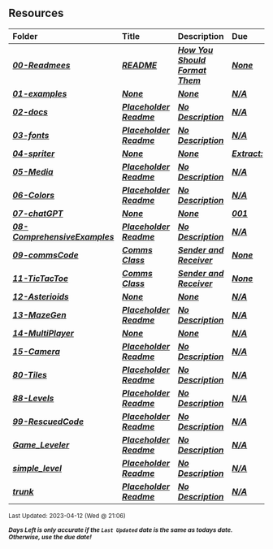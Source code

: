 ## Resources

| Folder | Title | Description | Due | dueDate |  |
|:------|:------|:------|:------|:-----:|-----|
| ***<a href="https://github.com/rugbyprof/5443-2D-Gaming/tree/master/Resources/00-Readmees">00-Readmees</a>*** | ***<a href="https://github.com/rugbyprof/5443-2D-Gaming/tree/master/Resources/00-Readmees"> README </a>*** | ***<a href="https://github.com/rugbyprof/5443-2D-Gaming/tree/master/Resources/00-Readmees"> How You Should Format Them</a>*** | ***<a href="https://github.com/rugbyprof/5443-2D-Gaming/tree/master/Resources/00-Readmees"> None</a>*** | ***<a href="https://github.com/rugbyprof/5443-2D-Gaming/tree/master/Resources/00-Readmees">None</a>*** |  |
| ***<a href="https://github.com/rugbyprof/5443-2D-Gaming/tree/master/Resources/01-examples">01-examples</a>*** | ***<a href="https://github.com/rugbyprof/5443-2D-Gaming/tree/master/Resources/01-examples">None</a>*** | ***<a href="https://github.com/rugbyprof/5443-2D-Gaming/tree/master/Resources/01-examples">None</a>*** | ***<a href="https://github.com/rugbyprof/5443-2D-Gaming/tree/master/Resources/01-examples">N/A</a>*** | ***<a href="https://github.com/rugbyprof/5443-2D-Gaming/tree/master/Resources/01-examples">None</a>*** |  |
| ***<a href="https://github.com/rugbyprof/5443-2D-Gaming/tree/master/Resources/02-docs">02-docs</a>*** | ***<a href="https://github.com/rugbyprof/5443-2D-Gaming/tree/master/Resources/02-docs"> Placeholder Readme </a>*** | ***<a href="https://github.com/rugbyprof/5443-2D-Gaming/tree/master/Resources/02-docs"> No Description</a>*** | ***<a href="https://github.com/rugbyprof/5443-2D-Gaming/tree/master/Resources/02-docs">N/A</a>*** | ***<a href="https://github.com/rugbyprof/5443-2D-Gaming/tree/master/Resources/02-docs">None</a>*** |  |
| ***<a href="https://github.com/rugbyprof/5443-2D-Gaming/tree/master/Resources/03-fonts">03-fonts</a>*** | ***<a href="https://github.com/rugbyprof/5443-2D-Gaming/tree/master/Resources/03-fonts"> Placeholder Readme </a>*** | ***<a href="https://github.com/rugbyprof/5443-2D-Gaming/tree/master/Resources/03-fonts"> No Description</a>*** | ***<a href="https://github.com/rugbyprof/5443-2D-Gaming/tree/master/Resources/03-fonts">N/A</a>*** | ***<a href="https://github.com/rugbyprof/5443-2D-Gaming/tree/master/Resources/03-fonts">None</a>*** |  |
| ***<a href="https://github.com/rugbyprof/5443-2D-Gaming/tree/master/Resources/04-spriter">04-spriter</a>*** | ***<a href="https://github.com/rugbyprof/5443-2D-Gaming/tree/master/Resources/04-spriter">None</a>*** | ***<a href="https://github.com/rugbyprof/5443-2D-Gaming/tree/master/Resources/04-spriter">None</a>*** | ***<a href="https://github.com/rugbyprof/5443-2D-Gaming/tree/master/Resources/04-spriter"> Extract:</a>*** | ***<a href="https://github.com/rugbyprof/5443-2D-Gaming/tree/master/Resources/04-spriter">None</a>*** |  |
| ***<a href="https://github.com/rugbyprof/5443-2D-Gaming/tree/master/Resources/05-Media">05-Media</a>*** | ***<a href="https://github.com/rugbyprof/5443-2D-Gaming/tree/master/Resources/05-Media"> Placeholder Readme </a>*** | ***<a href="https://github.com/rugbyprof/5443-2D-Gaming/tree/master/Resources/05-Media"> No Description</a>*** | ***<a href="https://github.com/rugbyprof/5443-2D-Gaming/tree/master/Resources/05-Media">N/A</a>*** | ***<a href="https://github.com/rugbyprof/5443-2D-Gaming/tree/master/Resources/05-Media">None</a>*** |  |
| ***<a href="https://github.com/rugbyprof/5443-2D-Gaming/tree/master/Resources/06-Colors">06-Colors</a>*** | ***<a href="https://github.com/rugbyprof/5443-2D-Gaming/tree/master/Resources/06-Colors"> Placeholder Readme </a>*** | ***<a href="https://github.com/rugbyprof/5443-2D-Gaming/tree/master/Resources/06-Colors"> No Description</a>*** | ***<a href="https://github.com/rugbyprof/5443-2D-Gaming/tree/master/Resources/06-Colors">N/A</a>*** | ***<a href="https://github.com/rugbyprof/5443-2D-Gaming/tree/master/Resources/06-Colors">None</a>*** |  |
| ***<a href="https://github.com/rugbyprof/5443-2D-Gaming/tree/master/Resources/07-chatGPT">07-chatGPT</a>*** | ***<a href="https://github.com/rugbyprof/5443-2D-Gaming/tree/master/Resources/07-chatGPT">None</a>*** | ***<a href="https://github.com/rugbyprof/5443-2D-Gaming/tree/master/Resources/07-chatGPT">None</a>*** | ***<a href="https://github.com/rugbyprof/5443-2D-Gaming/tree/master/Resources/07-chatGPT"> 001</a>*** | ***<a href="https://github.com/rugbyprof/5443-2D-Gaming/tree/master/Resources/07-chatGPT">None</a>*** |  |
| ***<a href="https://github.com/rugbyprof/5443-2D-Gaming/tree/master/Resources/08-ComprehensiveExamples">08-ComprehensiveExamples</a>*** | ***<a href="https://github.com/rugbyprof/5443-2D-Gaming/tree/master/Resources/08-ComprehensiveExamples"> Placeholder Readme </a>*** | ***<a href="https://github.com/rugbyprof/5443-2D-Gaming/tree/master/Resources/08-ComprehensiveExamples"> No Description</a>*** | ***<a href="https://github.com/rugbyprof/5443-2D-Gaming/tree/master/Resources/08-ComprehensiveExamples">N/A</a>*** | ***<a href="https://github.com/rugbyprof/5443-2D-Gaming/tree/master/Resources/08-ComprehensiveExamples">None</a>*** |  |
| ***<a href="https://github.com/rugbyprof/5443-2D-Gaming/tree/master/Resources/09-commsCode">09-commsCode</a>*** | ***<a href="https://github.com/rugbyprof/5443-2D-Gaming/tree/master/Resources/09-commsCode"> Comms Class </a>*** | ***<a href="https://github.com/rugbyprof/5443-2D-Gaming/tree/master/Resources/09-commsCode"> Sender and Receiver</a>*** | ***<a href="https://github.com/rugbyprof/5443-2D-Gaming/tree/master/Resources/09-commsCode"> None</a>*** | ***<a href="https://github.com/rugbyprof/5443-2D-Gaming/tree/master/Resources/09-commsCode">None</a>*** |  |
| ***<a href="https://github.com/rugbyprof/5443-2D-Gaming/tree/master/Resources/11-TicTacToe">11-TicTacToe</a>*** | ***<a href="https://github.com/rugbyprof/5443-2D-Gaming/tree/master/Resources/11-TicTacToe"> Comms Class </a>*** | ***<a href="https://github.com/rugbyprof/5443-2D-Gaming/tree/master/Resources/11-TicTacToe"> Sender and Receiver</a>*** | ***<a href="https://github.com/rugbyprof/5443-2D-Gaming/tree/master/Resources/11-TicTacToe"> None</a>*** | ***<a href="https://github.com/rugbyprof/5443-2D-Gaming/tree/master/Resources/11-TicTacToe">None</a>*** |  |
| ***<a href="https://github.com/rugbyprof/5443-2D-Gaming/tree/master/Resources/12-Asterioids">12-Asterioids</a>*** | ***<a href="https://github.com/rugbyprof/5443-2D-Gaming/tree/master/Resources/12-Asterioids">None</a>*** | ***<a href="https://github.com/rugbyprof/5443-2D-Gaming/tree/master/Resources/12-Asterioids">None</a>*** | ***<a href="https://github.com/rugbyprof/5443-2D-Gaming/tree/master/Resources/12-Asterioids">N/A</a>*** | ***<a href="https://github.com/rugbyprof/5443-2D-Gaming/tree/master/Resources/12-Asterioids">None</a>*** |  |
| ***<a href="https://github.com/rugbyprof/5443-2D-Gaming/tree/master/Resources/13-MazeGen">13-MazeGen</a>*** | ***<a href="https://github.com/rugbyprof/5443-2D-Gaming/tree/master/Resources/13-MazeGen"> Placeholder Readme </a>*** | ***<a href="https://github.com/rugbyprof/5443-2D-Gaming/tree/master/Resources/13-MazeGen"> No Description</a>*** | ***<a href="https://github.com/rugbyprof/5443-2D-Gaming/tree/master/Resources/13-MazeGen">N/A</a>*** | ***<a href="https://github.com/rugbyprof/5443-2D-Gaming/tree/master/Resources/13-MazeGen">None</a>*** |  |
| ***<a href="https://github.com/rugbyprof/5443-2D-Gaming/tree/master/Resources/14-MultiPlayer">14-MultiPlayer</a>*** | ***<a href="https://github.com/rugbyprof/5443-2D-Gaming/tree/master/Resources/14-MultiPlayer">None</a>*** | ***<a href="https://github.com/rugbyprof/5443-2D-Gaming/tree/master/Resources/14-MultiPlayer">None</a>*** | ***<a href="https://github.com/rugbyprof/5443-2D-Gaming/tree/master/Resources/14-MultiPlayer">N/A</a>*** | ***<a href="https://github.com/rugbyprof/5443-2D-Gaming/tree/master/Resources/14-MultiPlayer">None</a>*** |  |
| ***<a href="https://github.com/rugbyprof/5443-2D-Gaming/tree/master/Resources/15-Camera">15-Camera</a>*** | ***<a href="https://github.com/rugbyprof/5443-2D-Gaming/tree/master/Resources/15-Camera"> Placeholder Readme </a>*** | ***<a href="https://github.com/rugbyprof/5443-2D-Gaming/tree/master/Resources/15-Camera"> No Description</a>*** | ***<a href="https://github.com/rugbyprof/5443-2D-Gaming/tree/master/Resources/15-Camera">N/A</a>*** | ***<a href="https://github.com/rugbyprof/5443-2D-Gaming/tree/master/Resources/15-Camera">None</a>*** |  |
| ***<a href="https://github.com/rugbyprof/5443-2D-Gaming/tree/master/Resources/80-Tiles">80-Tiles</a>*** | ***<a href="https://github.com/rugbyprof/5443-2D-Gaming/tree/master/Resources/80-Tiles"> Placeholder Readme </a>*** | ***<a href="https://github.com/rugbyprof/5443-2D-Gaming/tree/master/Resources/80-Tiles"> No Description</a>*** | ***<a href="https://github.com/rugbyprof/5443-2D-Gaming/tree/master/Resources/80-Tiles">N/A</a>*** | ***<a href="https://github.com/rugbyprof/5443-2D-Gaming/tree/master/Resources/80-Tiles">None</a>*** |  |
| ***<a href="https://github.com/rugbyprof/5443-2D-Gaming/tree/master/Resources/88-Levels">88-Levels</a>*** | ***<a href="https://github.com/rugbyprof/5443-2D-Gaming/tree/master/Resources/88-Levels"> Placeholder Readme </a>*** | ***<a href="https://github.com/rugbyprof/5443-2D-Gaming/tree/master/Resources/88-Levels"> No Description</a>*** | ***<a href="https://github.com/rugbyprof/5443-2D-Gaming/tree/master/Resources/88-Levels">N/A</a>*** | ***<a href="https://github.com/rugbyprof/5443-2D-Gaming/tree/master/Resources/88-Levels">None</a>*** |  |
| ***<a href="https://github.com/rugbyprof/5443-2D-Gaming/tree/master/Resources/99-RescuedCode">99-RescuedCode</a>*** | ***<a href="https://github.com/rugbyprof/5443-2D-Gaming/tree/master/Resources/99-RescuedCode"> Placeholder Readme </a>*** | ***<a href="https://github.com/rugbyprof/5443-2D-Gaming/tree/master/Resources/99-RescuedCode"> No Description</a>*** | ***<a href="https://github.com/rugbyprof/5443-2D-Gaming/tree/master/Resources/99-RescuedCode">N/A</a>*** | ***<a href="https://github.com/rugbyprof/5443-2D-Gaming/tree/master/Resources/99-RescuedCode">None</a>*** |  |
| ***<a href="https://github.com/rugbyprof/5443-2D-Gaming/tree/master/Resources/Game_Leveler">Game_Leveler</a>*** | ***<a href="https://github.com/rugbyprof/5443-2D-Gaming/tree/master/Resources/Game_Leveler"> Placeholder Readme </a>*** | ***<a href="https://github.com/rugbyprof/5443-2D-Gaming/tree/master/Resources/Game_Leveler"> No Description</a>*** | ***<a href="https://github.com/rugbyprof/5443-2D-Gaming/tree/master/Resources/Game_Leveler">N/A</a>*** | ***<a href="https://github.com/rugbyprof/5443-2D-Gaming/tree/master/Resources/Game_Leveler">None</a>*** |  |
| ***<a href="https://github.com/rugbyprof/5443-2D-Gaming/tree/master/Resources/simple_level">simple_level</a>*** | ***<a href="https://github.com/rugbyprof/5443-2D-Gaming/tree/master/Resources/simple_level"> Placeholder Readme </a>*** | ***<a href="https://github.com/rugbyprof/5443-2D-Gaming/tree/master/Resources/simple_level"> No Description</a>*** | ***<a href="https://github.com/rugbyprof/5443-2D-Gaming/tree/master/Resources/simple_level">N/A</a>*** | ***<a href="https://github.com/rugbyprof/5443-2D-Gaming/tree/master/Resources/simple_level">None</a>*** |  |
| ***<a href="https://github.com/rugbyprof/5443-2D-Gaming/tree/master/Resources/trunk">trunk</a>*** | ***<a href="https://github.com/rugbyprof/5443-2D-Gaming/tree/master/Resources/trunk"> Placeholder Readme </a>*** | ***<a href="https://github.com/rugbyprof/5443-2D-Gaming/tree/master/Resources/trunk"> No Description</a>*** | ***<a href="https://github.com/rugbyprof/5443-2D-Gaming/tree/master/Resources/trunk">N/A</a>*** | ***<a href="https://github.com/rugbyprof/5443-2D-Gaming/tree/master/Resources/trunk">None</a>*** |  |

<sup>Last Updated: 2023-04-12 (Wed @ 21:06)</sup> 

<sup>***Days Left is only accurate if the `Last Updated` date is the same as todays date. Otherwise, use the due date!***</sup> 